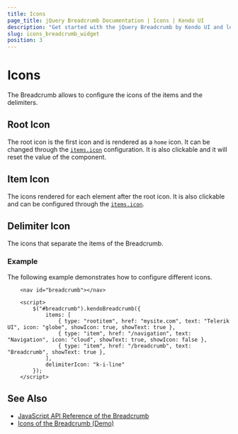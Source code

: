 ```yaml
---
title: Icons
page_title: jQuery Breadcrumb Documentation | Icons | Kendo UI
description: "Get started with the jQuery Breadcrumb by Kendo UI and learn how to configure the icons of the items and the delimiters of the widget."
slug: icons_breadcrumb_widget
position: 3
---
```


# Icons

The Breadcrumb allows to configure the icons of the items and the delimiters.

## Root Icon

The root icon is the first icon and is rendered as a `home` icon. It can be changed through the [`items.icon`](/api/javascript/ui/breadcrumb/configuration/items) configuration. It is also clickable and it will reset the value of the component.

## Item Icon

The icons rendered for each element after the root icon. It is also clickable and can be configured through the [`items.icon`](/api/javascript/ui/breadcrumb/configuration/items).

## Delimiter Icon

The icons that separate the items of the Breadcrumb. 

### Example

The following example demonstrates how to configure different icons.

```dojo
    <nav id="breadcrumb"></nav>

    <script>
        $("#breadcrumb").kendoBreadcrumb({
            items: [
                { type: "rootitem", href: "mysite.com", text: "Telerik UI", icon: "globe", showIcon: true, showText: true },
                { type: "item", href: "/navigation", text: "Navigation", icon: "cloud", showText: true, showIcon: false },
                { type: "item", href: "/breadcrumb", text: "Breadcrumb", showText: true },
            ],
            delimiterIcon: "k-i-line"
        });
    </script>
```

## See Also

* [JavaScript API Reference of the Breadcrumb](/api/javascript/ui/breadcrumb)
* [Icons of the Breadcrumb (Demo)](https://demos.telerik.com/kendo-ui/breadcrumb/icons)